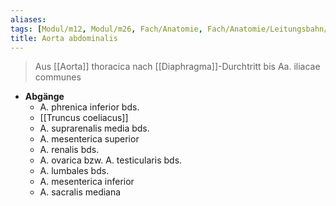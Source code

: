 ```yaml
---
aliases: 
tags: [Modul/m12, Modul/m26, Fach/Anatomie, Fach/Anatomie/Leitungsbahn/Arterie]
title: Aorta abdominalis
---
```

> Aus [[Aorta]] thoracica nach [[Diaphragma]]-Durchtritt bis Aa. iliacae communes
- **Abgänge**
	- A. phrenica inferior bds.
	- [[Truncus coeliacus]]
	- A. suprarenalis media bds.
	- A. mesenterica superior
	- A. renalis bds.
	- A. ovarica bzw. A. testicularis bds.
	- A. lumbales bds.
	- A. mesenterica inferior
	- A. sacralis mediana